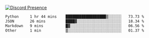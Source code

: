 [![Discord Presence](https://lanyard.cnrad.dev/api/689805100331696149)](https://discord.com/users/689805100331696149)

<!--START_SECTION:waka-->

```txt
Python     1 hr 44 mins    ██████████████████▒░░░░░░   73.73 %
JSON       26 mins         ████▓░░░░░░░░░░░░░░░░░░░░   18.34 %
Markdown   9 mins          █▓░░░░░░░░░░░░░░░░░░░░░░░   06.56 %
Other      1 min           ▒░░░░░░░░░░░░░░░░░░░░░░░░   01.37 %
```

<!--END_SECTION:waka-->
<img src="https://hit.yhype.me/github/profile?user_id=53441990" alt="">
